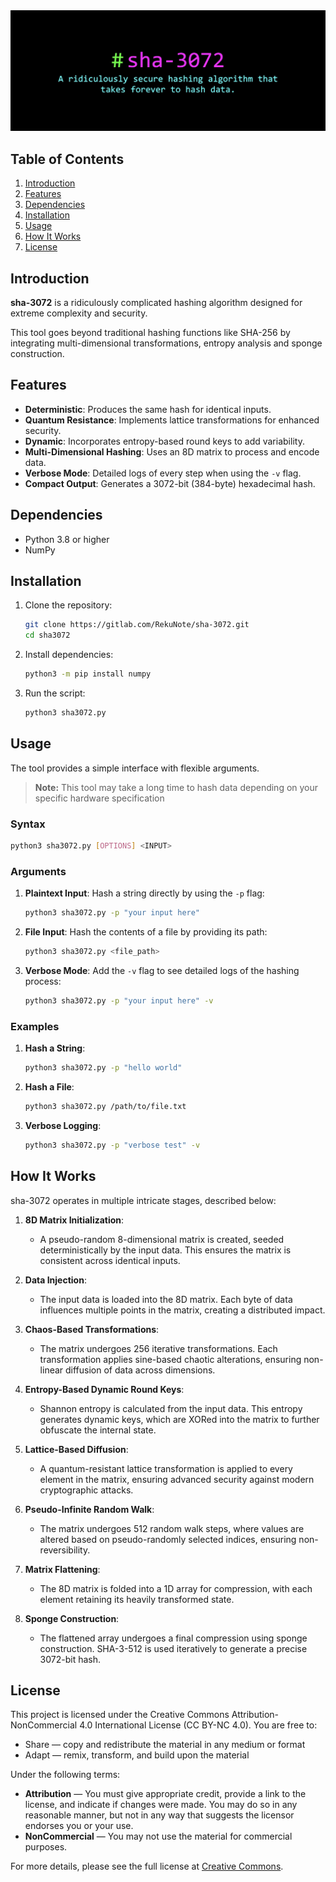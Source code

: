<div align="center">
  <a href="#">
    <img src="assets/banner.jpg" alt="Logo">
  </a>
</div>

## Table of Contents
1. [Introduction](#introduction)
2. [Features](#features)
3. [Dependencies](#dependencies)
4. [Installation](#installation)
5. [Usage](#usage)
6. [How It Works](#how-it-works)
7. [License](#license)

## Introduction
**sha-3072** is a ridiculously complicated hashing algorithm designed for extreme complexity and security.

This tool goes beyond traditional hashing functions like SHA-256 by integrating multi-dimensional transformations, entropy analysis and sponge construction.

## Features
- **Deterministic**: Produces the same hash for identical inputs.
- **Quantum Resistance**: Implements lattice transformations for enhanced security.
- **Dynamic**: Incorporates entropy-based round keys to add variability.
- **Multi-Dimensional Hashing**: Uses an 8D matrix to process and encode data.
- **Verbose Mode**: Detailed logs of every step when using the `-v` flag.
- **Compact Output**: Generates a 3072-bit (384-byte) hexadecimal hash.

## Dependencies
- Python 3.8 or higher
- NumPy

## Installation
1. Clone the repository:
   ```bash
   git clone https://gitlab.com/RekuNote/sha-3072.git
   cd sha3072
   ```

2. Install dependencies:
   ```bash
   python3 -m pip install numpy
   ```

3. Run the script:
   ```bash
   python3 sha3072.py
   ```

## Usage
The tool provides a simple interface with flexible arguments.
> **Note:** This tool may take a long time to hash data depending on your specific hardware specification

### Syntax
```bash
python3 sha3072.py [OPTIONS] <INPUT>
```

### Arguments
1. **Plaintext Input**:
   Hash a string directly by using the `-p` flag:
   ```bash
   python3 sha3072.py -p "your input here"
   ```

2. **File Input**:
   Hash the contents of a file by providing its path:
   ```bash
   python3 sha3072.py <file_path>
   ```

3. **Verbose Mode**:
   Add the `-v` flag to see detailed logs of the hashing process:
   ```bash
   python3 sha3072.py -p "your input here" -v
   ```

### Examples
1. **Hash a String**:
   ```bash
   python3 sha3072.py -p "hello world"
   ```

2. **Hash a File**:
   ```bash
   python3 sha3072.py /path/to/file.txt
   ```

3. **Verbose Logging**:
   ```bash
   python3 sha3072.py -p "verbose test" -v
   ```

## How It Works

sha-3072 operates in multiple intricate stages, described below:

1. **8D Matrix Initialization**:
   - A pseudo-random 8-dimensional matrix is created, seeded deterministically by the input data. This ensures the matrix is consistent across identical inputs.

2. **Data Injection**:
   - The input data is loaded into the 8D matrix. Each byte of data influences multiple points in the matrix, creating a distributed impact.

3. **Chaos-Based Transformations**:
   - The matrix undergoes 256 iterative transformations. Each transformation applies sine-based chaotic alterations, ensuring non-linear diffusion of data across dimensions.

4. **Entropy-Based Dynamic Round Keys**:
   - Shannon entropy is calculated from the input data. This entropy generates dynamic keys, which are XORed into the matrix to further obfuscate the internal state.

5. **Lattice-Based Diffusion**:
   - A quantum-resistant lattice transformation is applied to every element in the matrix, ensuring advanced security against modern cryptographic attacks.

6. **Pseudo-Infinite Random Walk**:
   - The matrix undergoes 512 random walk steps, where values are altered based on pseudo-randomly selected indices, ensuring non-reversibility.

7. **Matrix Flattening**:
   - The 8D matrix is folded into a 1D array for compression, with each element retaining its heavily transformed state.

8. **Sponge Construction**:
   - The flattened array undergoes a final compression using sponge construction. SHA-3-512 is used iteratively to generate a precise 3072-bit hash.

## License

This project is licensed under the Creative Commons Attribution-NonCommercial 4.0 International License (CC BY-NC 4.0). You are free to:

- Share — copy and redistribute the material in any medium or format
- Adapt — remix, transform, and build upon the material

Under the following terms:

- **Attribution** — You must give appropriate credit, provide a link to the license, and indicate if changes were made. You may do so in any reasonable manner, but not in any way that suggests the licensor endorses you or your use.
- **NonCommercial** — You may not use the material for commercial purposes.

For more details, please see the full license at [Creative Commons](https://creativecommons.org/licenses/by-nc/4.0/).
